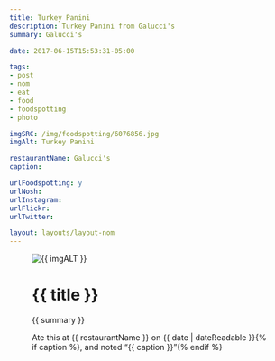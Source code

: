 ```yaml
---
title: Turkey Panini
description: Turkey Panini from Galucci's
summary: Galucci's

date: 2017-06-15T15:53:31-05:00

tags:
- post
- nom
- eat
- food
- foodspotting
- photo

imgSRC: /img/foodspotting/6076856.jpg
imgAlt: Turkey Panini

restaurantName: Galucci's
caption:

urlFoodspotting: y
urlNosh:
urlInstagram:
urlFlickr:
urlTwitter:

layout: layouts/layout-nom
---
```

<figure class="nom">
	<img class="u-photo img-border" src="{{ imgSRC }}" alt="{{ imgALT }}">
	<figcaption>
		<h1 class="title p-name">{{ title }}</h1>
		<p class="summary">{{ summary }}</p>
		<p>Ate this at {{ restaurantName }} on <time class="dt-published" datetime="{{ date | dateIso }}">{{ date | dateReadable }}</time>{% if caption %}, and noted <q class="caption">{{ caption }}</q>{% endif %}
	</figcaption>
</figure>